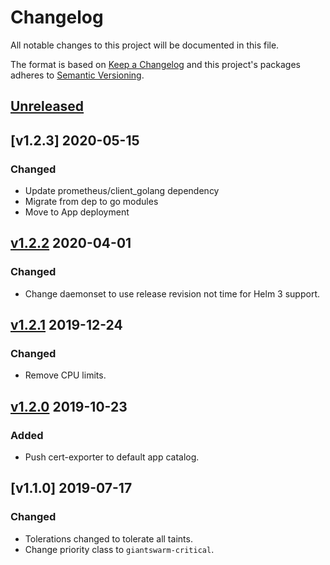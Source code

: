 # Changelog

All notable changes to this project will be documented in this file.

The format is based on [Keep a Changelog](http://keepachangelog.com/en/1.0.0/)
and this project's packages adheres to [Semantic Versioning](http://semver.org/spec/v2.0.0.html).

## [Unreleased]

## [v1.2.3] 2020-05-15

### Changed
- Update prometheus/client_golang dependency
- Migrate from dep to go modules
- Move to App deployment

## [v1.2.2] 2020-04-01

### Changed

- Change daemonset to use release revision not time for Helm 3 support.

## [v1.2.1] 2019-12-24

### Changed

- Remove CPU limits.

## [v1.2.0] 2019-10-23

### Added

- Push cert-exporter to default app catalog.

## [v1.1.0] 2019-07-17

### Changed

- Tolerations changed to tolerate all taints.
- Change priority class to `giantswarm-critical`.

[Unreleased]: https://github.com/giantswarm/cert-exporter/compare/v1.2.2...HEAD
[v1.2.2]: https://github.com/giantswarm/cert-exporter/releases/tag/v1.2.2
[v1.2.1]: https://github.com/giantswarm/cert-exporter/releases/tag/v1.2.1
[v1.2.0]: https://github.com/giantswarm/cert-exporter/releases/tag/v1.2.0
[v1.2.0]: https://github.com/giantswarm/cert-exporter/releases/tag/v1.1.0
